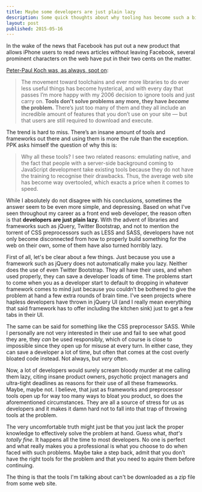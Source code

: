 ```yaml
---
title: Maybe some developers are just plain lazy
description: Some quick thoughts about why tooling has become such a big thing in modern web development and the cost it brings.
layout: post
published: 2015-05-16
---
```


In the wake of the news that Facebook has put out a new product that allows iPhone users to read news articles without leaving Facebook, several prominent characters on the web have put in their two cents on the matter.

[Peter-Paul Koch was, as always, spot on](http://www.quirksmode.org/blog/archives/2015/05/tools_dont_solv.html):

> The movement toward toolchains and ever more libraries to do ever less useful things has become hysterical, and with every day that passes I’m more happy with my 2006 decision to ignore tools and just carry on. **Tools don’t solve problems any more, they have *become* the problem.** There’s just too many of them and they all include an incredible amount of features that you don’t use on your site — but that users are still required to download and execute.

The trend is hard to miss. There’s an insane amount of tools and frameworks out there and using them is more the rule than the exception. PPK asks himself the question of why this is:

> Why all these tools? I see two related reasons: emulating native, and the fact that people with a server-side background coming to JavaScript development take existing tools because they do not have the training to recognise their drawbacks. Thus, the average web site has become way overtooled, which exacts a price when it comes to speed.

While I absolutely do not disagree with his conclusions, sometimes the answer seem to be even more simple, and depressing. Based on what I've seen throughout my career as a front end web developer, the reason often is that **developers are just plain lazy.** With the advent of libraries and frameworks such as jQuery, Twitter Bootstrap, and not to mention the torrent of CSS preprocessors such as LESS and SASS, developers have not only become disconnected from how to properly build something for the web on their own, some of them have also turned horribly lazy.

First of all, let's be clear about a few things. Just because you use a framework such as jQuery does not automatically make you lazy. Neither does the use of even Twitter Bootstrap. They all have their uses, and when used properly, they can save a developer loads of time. The problems start to come when you as a developer start to default to dropping in whatever framework comes to mind just because you couldn’t be bothered to give the problem at hand a few extra rounds of brain time. I've seen projects where hapless developers have thrown in jQuery UI (and I really mean everything that said framework has to offer including the kitchen sink) just to get a few tabs in their UI.

The same can be said for something like the CSS preprocessor SASS. While I personally are not very interested in their use and fail to see what good they are, they *can* be used responsibly, which of course is close to impossible since they open up for misuse at every turn. In either case, they can save a developer a lot of time, but often that comes at the cost overly bloated code instead. Not always, but *very* often.

Now, a lot of developers would surely scream bloody murder at me calling them lazy, citing insane product owners, psychotic project managers and ultra-tight deadlines as reasons for their use of all these frameworks. Maybe, maybe not. I believe, that just as frameworks and preprocessor tools open up for way too many ways to bloat you product, so does the aforementioned circumstances. They are all a source of stress for us as developers and it makes it damn hard not to fall into that trap of throwing tools at the problem.

The very uncomfortable truth might just be that you just lack the proper knowledge to effectively solve the problem at hand. Guess what, *that's totally fine*. It happens all the time to most developers. No one is perfect and what really makes you a professional is what you choose to do when faced with such problems. Maybe take a step back, admit that you don’t have the right tools for the problem and that you need to aquire them before continuing.

The thing is that the tools I'm talking about can't be downloaded as a zip file from some web site.
